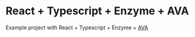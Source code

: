 # React + Typescript + Enzyme + AVA

Example project with React + Typescript + Enzyme + [AVA](https://github.com/avajs/ava)
